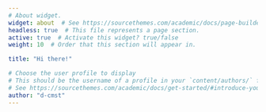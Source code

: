 ```yaml
---
# About widget.
widget: about  # See https://sourcethemes.com/academic/docs/page-builder/
headless: true  # This file represents a page section.
active: true  # Activate this widget? true/false
weight: 10  # Order that this section will appear in.

title: "Hi there!"

# Choose the user profile to display
# This should be the username of a profile in your `content/authors/` folder.
# See https://sourcethemes.com/academic/docs/get-started/#introduce-yourself
author: "d-cmst"
---
```

